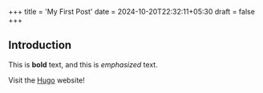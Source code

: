 +++
title = 'My First Post'
date = 2024-10-20T22:32:11+05:30
draft = false
+++
## Introduction

This is **bold** text, and this is *emphasized* text.

Visit the [Hugo](https://gohugo.io) website!